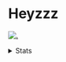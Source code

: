 # Heyzzz  

[![.](https://skillicons.dev/icons?i=js,java)](https://skillicons.dev)  

<details>
<summary>Stats</summary
<!--START_SECTION:waka-->

```txt
TypeScript   5 hrs 29 mins   █████████████████████░░░░   84.15 %
JSON         35 mins         ██▒░░░░░░░░░░░░░░░░░░░░░░   09.07 %
Other        12 mins         ▓░░░░░░░░░░░░░░░░░░░░░░░░   03.18 %
JavaScript   11 mins         ▓░░░░░░░░░░░░░░░░░░░░░░░░   02.97 %
CSS          2 mins          ░░░░░░░░░░░░░░░░░░░░░░░░░   00.60 %
```

<!--END_SECTION:waka-->
</details>
